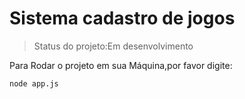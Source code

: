 <h1>Sistema cadastro de jogos</h1>

>Status do projeto:Em desenvolvimento

Para Rodar o projeto em sua Máquina,por favor digite:

```
node app.js
```
